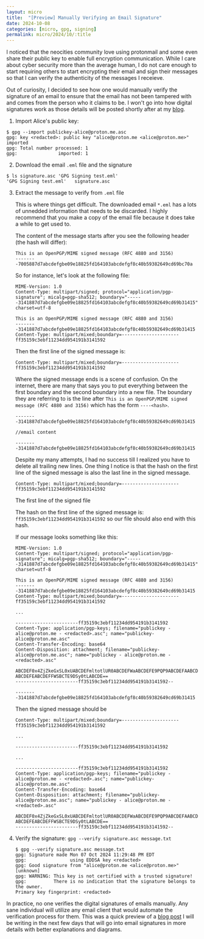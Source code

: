 ```yaml
---
layout: micro
title:  "[Preview] Manually Verifying an Email Signature"
date: 2024-10-08
categories: [micro, gpg, signing]
permalink: micro/2024/10/:title
---
```


I noticed that the neocities community love using protonmail and some even share their public key to enable full encryption communication. 
While I care about cyber security more than the average human, I do not care enough to start requiring others to start encrypting their 
email and sign their messages so that I can verify the authenticity of the messages I receieve.

Out of curiosity, I decided to see how one would manually verify the signature of an email to ensure that the email has not been tampered with 
and comes from the person who it claims to be. I won't go into how digital signatures work as those details will be posted shortly after at 
my [blog](https://zakuarbor.github.io/blog/signature-verification/).

1. Import Alice's public key:
```
$ gpg --import publickey-alice@proton.me.asc 
gpg: key <redacted>: public key "alice@proton.me <alice@proton.me>" imported
gpg: Total number processed: 1
gpg:               imported: 1
```

2. Download the email `.eml` file and the signature
```
$ ls signature.asc 'GPG Signing test.eml'
'GPG Signing test.eml'   signature.asc
```

3. Extract the message to verify from `.eml` file

    This is where things get difficult. The downloaded email `*.eml` has a lots of unnedded information that needs to be discarded. 
    I highly recommend that you make a copy of the email file because it does take a while to get used to.

    The content of the message starts after you see the following header (the hash will differ):
    ```
    This is an OpenPGP/MIME signed message (RFC 4880 and 3156)
    --------7005887d7abcdefgbe09e18825fd164103abcdefgf8c40b59382649cd69bc70a
    ```

    So for instance, let's look at the following file:
    ```
    MIME-Version: 1.0
    Content-Type: multipart/signed; protocol="application/pgp-signature"; micalg=pgp-sha512; boundary="------3141887d7abcdefgbe09e18825fd164103abcdefgf8c40b59382649cd69b31415"; charset=utf-8

    This is an OpenPGP/MIME signed message (RFC 4880 and 3156)
    --------3141887d7abcdefgbe09e18825fd164103abcdefgf8c40b59382649cd69b31415
    Content-Type: multipart/mixed;boundary=---------------------ff35159c3ebf11234dd954191b3141592
    ```

    Then the first line of the signed message is:
    ```
    Content-Type: multipart/mixed;boundary=---------------------ff35159c3ebf11234dd954191b3141592
    ```

    Where the signed message ends is a scene of confusion. On the internet, there are many that says you to put everything between the first boundary and the second boundary into 
    a new file. The boundary they are referring to is the line after `This is an OpenPGP/MIME signed message (RFC 4880 and 3156)` which has the form `----<hash>`.

    ```
    --------3141887d7abcdefgbe09e18825fd164103abcdefgf8c40b59382649cd69b31415

    //email content

    --------3141887d7abcdefgbe09e18825fd164103abcdefgf8c40b59382649cd69b31415
    ```

    Despite my many attempts, I had no success till I realized you have to delete all trailing new lines. One thing I notice is that the hash on the first line of the signed message
    is also the last line in the signed message.


    ```
    Content-Type: multipart/mixed;boundary=---------------------ff35159c3ebf11234dd954191b3141592
    ```
    <p class = "caption"> The first line of the signed file</p>


    The hash on the first line of the signed message is: `ff35159c3ebf11234dd954191b3141592` so our file should also end with this hash.


    If our message looks something like this:
    ```
    MIME-Version: 1.0
    Content-Type: multipart/signed; protocol="application/pgp-signature"; micalg=pgp-sha512; boundary="------3141887d7abcdefgbe09e18825fd164103abcdefgf8c40b59382649cd69b31415"; charset=utf-8

    This is an OpenPGP/MIME signed message (RFC 4880 and 3156)
    --------3141887d7abcdefgbe09e18825fd164103abcdefgf8c40b59382649cd69b31415
    Content-Type: multipart/mixed;boundary=---------------------ff35159c3ebf11234dd954191b3141592

    ...

    -----------------------ff35159c3ebf11234dd954191b3141592
    Content-Type: application/pgp-keys; filename="publickey - alice@proton.me - <redacted>.asc"; name="publickey-alice@proton.me.asc"
    Content-Transfer-Encoding: base64
    Content-Disposition: attachment; filename="publickey-alice@proton.me.asc"; name="publickey - alice@proton.me - <redacted>.asc"

    ABCDEF0x4ZjZkeGxSL0xUABCDEFmltotlUR0ABCDEFWaABCDEFE9PQP9ABCDEFAABCDEFtLUVORCBABCED
    ABCDEFEABCDEFFWSBCTE9DSy0tLABCDE==
    -----------------------ff35159c3ebf11234dd954191b3141592--

    --------3141887d7abcdefgbe09e18825fd164103abcdefgf8c40b59382649cd69b31415
    ```

    Then the signed message should be

    ```
    Content-Type: multipart/mixed;boundary=---------------------ff35159c3ebf11234dd954191b3141592

    ...

    -----------------------ff35159c3ebf11234dd954191b3141592

    ...

    -----------------------ff35159c3ebf11234dd954191b3141592
    Content-Type: application/pgp-keys; filename="publickey - alice@proton.me - <redacted>.asc"; name="publickey-alice@proton.me.asc"
    Content-Transfer-Encoding: base64
    Content-Disposition: attachment; filename="publickey-alice@proton.me.asc"; name="publickey - alice@proton.me - <redacted>.asc"

    ABCDEF0x4ZjZkeGxSL0xUABCDEFmltotlUR0ABCDEFWaABCDEFE9PQP9ABCDEFAABCDEFtLUVORCBABCED
    ABCDEFEABCDEFFWSBCTE9DSy0tLABCDE==
    -----------------------ff35159c3ebf11234dd954191b3141592--
    ```

4. Verify the signature: `gpg --verify signature.asc message.txt`

    ```
    $ gpg --verify signature.asc message.txt 
    gpg: Signature made Mon 07 Oct 2024 11:29:48 PM EDT
    gpg:                using EDDSA key <redacted>
    gpg: Good signature from "alice@proton.me <alice@proton.me>" [unknown]
    gpg: WARNING: This key is not certified with a trusted signature!
    gpg:          There is no indication that the signature belongs to the owner.
    Primary key fingerprint: <redacted>
    ```

In practice, no one verifies the digital signatures of emails manually. Any sane individual will utilize any email client that would automate the verification process for 
them. This was a quick preview of a [blog post](https://zakuarbor.github.io/blog/signature-verification/) I will be writing in the next few days that will go into email signatures in more details 
with better explanations and diagrams.
